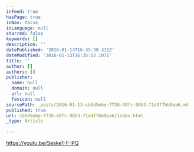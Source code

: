 ```yaml
---
inFeed: true
hasPage: true
inNav: false
inLanguage: null
starred: false
keywords: []
description: ''
datePublished: '2016-01-13T16:35:30.311Z'
dateModified: '2016-01-13T16:35:12.107Z'
title: ''
author: []
authors: []
publisher:
  name: null
  domain: null
  url: null
  favicon: null
sourcePath: _posts/2016-01-13-cb5d5ebe-7726-40fc-90b3-71d4f7bb9ea6.md
published: true
url: cb5d5ebe-7726-40fc-90b3-71d4f7bb9ea6/index.html
_type: Article

---
```

https://youtu.be/Seske1-F-PQ
